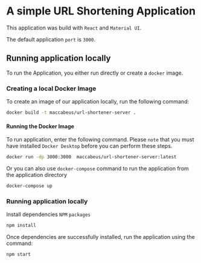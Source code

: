 # A simple URL Shortening Application

This application was build with `React` and `Material UI`.

The default application `port` is `3000`.

## Running application locally

To run the Application, you either run directly or create a `docker` image.

### Creating a local Docker Image

To create an image of our application locally, run the following command:

```bash
docker build -t maccabeus/url-shortener-server .
```

#### Running the Docker Image

To run application, enter the following command. Please `note` that you must have installed `Docker Desktop` before you can perform these steps.

```bash
docker run -dp 3000:3000  maccabeus/url-shortener-server:latest
```

Or you can also use `docker-compose` command to run the application from the application directory

```bash
docker-compose up
```

### Running application locally

Install dependencies `NPM` `packages`

```bash
npm install
```

Once dependencies are successfully installed, run the application using the command:

```bash
npm start
```
